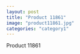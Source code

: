 ```yaml
---
layout: post
title: "Product 11861"
image: "product11861.jpg"
categories: "category1"
---
```

Product 11861
